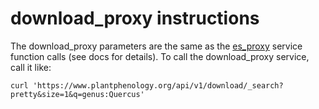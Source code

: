 # download_proxy instructions

The download_proxy parameters are the same as the [es_proxy](docs/es_proxy.js) service function calls (see docs for details).
To call the download_proxy service, call it like:

```
curl 'https://www.plantphenology.org/api/v1/download/_search?pretty&size=1&q=genus:Quercus'
```
